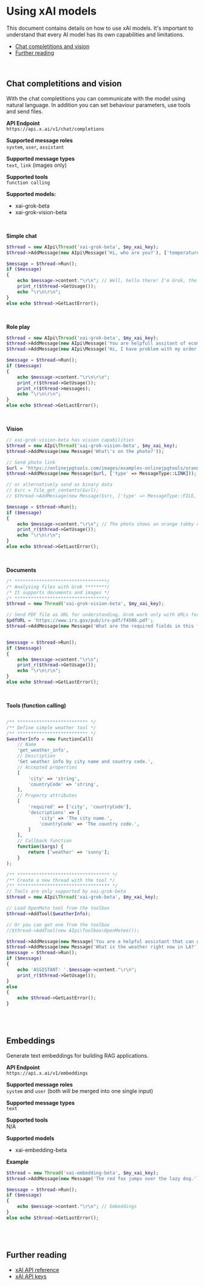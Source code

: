 # Using xAI models
This document contains details on how to use xAI models. It's important to understand that every AI model has its own capabilities and limitations.

- [Chat completitions and vision](#chat-completitions-and-vision)
- [Further reading](#further-reading)
<br>

## Chat completitions and vision
With the chat completitions you can communicate with the model using natural language. In addition you can set behaviour parameters, use tools and send files.

**API Endpoint** <br>
``https://api.x.ai/v1/chat/completions``

**Supported message roles** <br>
``system``, ``user``, ``assistant``

**Supported message types** <br>
``text``, ``link`` (images only)

**Supported tools** <br>
``function calling``

**Supported models:**
- xai-grok-beta
- xai-grok-vision-beta
<br>

**Simple chat**
```php
$thread = new AIpi\Thread('xai-grok-beta', $my_xai_key);
$thread->AddMessage(new AIpi\Message('Hi, who are you?'), ['temperature' => 0.5]);

$message = $thread->Run();
if ($message) 
{
    echo $message->content."\r\n"; // Well, hello there! I'm Grok, the AI with a touch of humor by xAI.
    print_r($thread->GetUsage());
    echo "\r\n\r\n";
}
else echo $thread->GetLastError();
```
<br>

**Role play**
```php
$thread = new AIpi\Thread('xai-grok-beta', $my_xai_key);
$thread->AddMessage(new AIpi\Message('You are helpfull assitant of ecommerce shop?', MessageRole::SYSTEM));
$thread->AddMessage(new AIpi\Message('Hi, I have problem with my order.', MessageRole::USER));

$message = $thread->Run();
if ($message) 
{
    echo $message->content."\r\n\r\n";
    print_r($thread->GetUsage());
    print_r($thread->messages);
    echo "\r\n\r\n";
}
else echo $thread->GetLastError();
```
<br>

**Vision**
```php
// xai-grok-vision-beta has vision capabilities
$thread = new AIpi\Thread('xai-grok-vision-beta', $my_xai_key);
$thread->AddMessage(new Message('What\'s on the photo?'));

// Send photo link
$url = 'https://onlinejpgtools.com/images/examples-onlinejpgtools/orange-tabby-cat.jpg';
$thread->AddMessage(new Message($url, ['type' => MessageType::LINK]));

// or alternatively send as binary data
// $src = file_get_contents($url);
// $thread->AddMessage(new Message($src, ['type' => MessageType::FILE, 'media_type' => 'image/jpeg']));

$message = $thread->Run();
if ($message) 
{
    echo $message->content."\r\n"; // The photo shows an orange tabby cat.
    print_r($thread->GetUsage());
    echo "\r\n\r\n";
}
else echo $thread->GetLastError();
```
<br>

**Documents**
```php
/* **********************************/
/* Analysing files with Grok ********/
/* It supports documents and images */
/* **********************************/
$thread = new Thread('xai-grok-vision-beta', $my_xai_key);

// Send PDF file as URL for understanding. Grok work only with URLs for documents.
$pdfURL = 'https://www.irs.gov/pub/irs-pdf/f4506.pdf';
$thread->AddMessage(new Message('What are the required fields in this form? '.$pdfURL, ['type' => MessageType::TEXT]));


$message = $thread->Run();
if ($message) 
{
    echo $message->content."\r\n";
    print_r($thread->GetUsage());
    echo "\r\n\r\n";
}
else echo $thread->GetLastError();
```
<br>

**Tools (function calling)**
```php

/** ************************** */
/** Define simple weather tool */
/** ************************** */
$weatherInfo = new FunctionCall(
    // Name
    'get_weather_info',
    // Description
    'Get weather info by city name and country code.',
    // Accepted properties
    [   
        'city' => 'string',
        'countryCode' => 'string',
    ],
    // Property attributes
    [
        'required' => ['city', 'countryCode'],
        'descriptions' => [
            'city' => 'The city name.',
            'countryCode' => 'The country code.',
        ]
    ],
    // Callback function
    function($args) {
        return ['weather' => 'sunny'];
    }
);

/** ********************************** */
/** Create a new thread with the tool */
/** ********************************** */
// Tools are only supported by xai-grok-beta
$thread = new AIpi\Thread('xai-grok-beta', $my_xai_key);

// Load OpenMeto tool from the toolbox
$thread->AddTool($weatherInfo);

// Or you can get one from the toolbox
//$thread->AddTool(new AIpi\Toolbox\OpenMeteo());

$thread->AddMessage(new Message('You are a helpful assistant that can get weather info.', MessageRole::SYSTEM));
$thread->AddMessage(new Message('What is the weather right now in LA?', MessageRole::USER));
$message = $thread->Run();
if ($message)
{
    echo 'ASSISTANT: '.$message->content."\r\n";
    print_r($thread->GetUsage());
}
else 
{
    echo $thread->GetLastError();
}
```
<br><br>

## Embeddings
Generate text embeddings for building RAG applications.

**API Endpoint** <br>
``https://api.x.ai/v1/embeddings``
 
**Supported message roles** <br>
``system`` and ``user`` (both will be merged into one single input)

**Supported message types** <br>
``text``

**Supported tools** <br>
N/A

**Supported models**
- xai-embedding-beta

**Example**
```php
$thread = new Thread('xai-embedding-beta', $my_xai_key);
$thread->AddMessage(new Message('The red fox jumps over the lazy dog.'));

$message = $thread->Run();
if ($message) 
{
    echo $message->content."\r\n"; // Embeddings
}
else echo $thread->GetLastError();
```
<br><br>

## Further reading
- [xAI API reference](https://docs.x.ai/api/)
- [xAI API keys](https://console.x.ai/)

